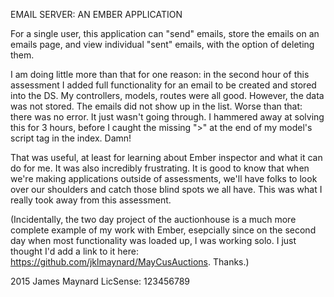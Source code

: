 EMAIL SERVER: AN EMBER APPLICATION

For a single user, this application can "send" emails, store the emails on an emails page, and view individual "sent" emails, with the option of deleting them.

I am doing little more than that for one reason: in the second hour of this assessment I added full functionality for an email to be created and stored into the DS. My controllers, models, routes were all good.  However, the data was not stored.  The emails did not show up in the list.  Worse than that: there was no error.  It just wasn't going through.  I hammered away at solving this for 3 hours, before I caught the missing ">" at the end of my model's script tag in the index.  Damn!

That was useful, at least for learning about Ember inspector and what it can do for me.  It was also incredibly frustrating.  It is good to know that when we're making applications outside of assessments, we'll have folks to look over our shoulders and catch those blind spots we all have.  This was what I really took away from this assessment.

(Incidentally, the two day project of the auctionhouse is a much more complete example of my work with Ember, esepcially since on the second day when most functionality was loaded up, I was working solo.  I just thought I'd add a link to it here: https://github.com/jklmaynard/MayCusAuctions. Thanks.)

2015 James Maynard LicSense: 123456789
